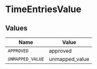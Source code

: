 # TimeEntriesValue


## Values

| Name             | Value            |
| ---------------- | ---------------- |
| `APPROVED`       | approved         |
| `UNMAPPED_VALUE` | unmapped_value   |